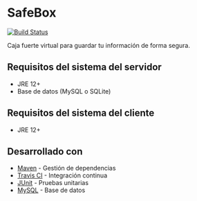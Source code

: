 # SafeBox

[![Build Status](https://travis-ci.com/javierorbe/safebox.svg?token=fY7UcqZb8Kwca6juna3P&branch=master)](https://travis-ci.com/javierorbe/safebox)

Caja fuerte virtual para guardar tu información de forma segura.

## Requisitos del sistema del servidor

* JRE 12+
* Base de datos (MySQL o SQLite)

## Requisitos del sistema del cliente

* JRE 12+

## Desarrollado con

* [Maven](https://maven.apache.org) - Gestión de dependencias
* [Travis CI](https://travis-ci.com) - Integración continua
* [JUnit](https://junit.org/junit5) - Pruebas unitarias
* [MySQL](https://www.mysql.com) - Base de datos

